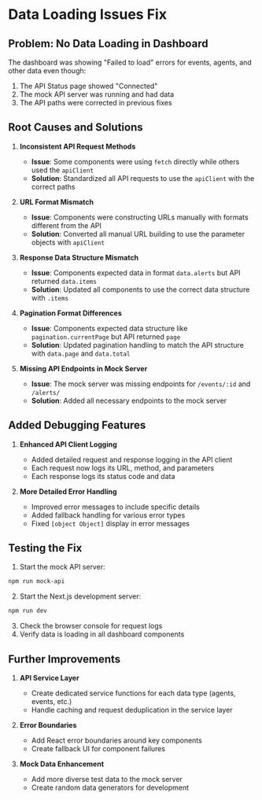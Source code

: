 # Data Loading Issues Fix

## Problem: No Data Loading in Dashboard

The dashboard was showing "Failed to load" errors for events, agents, and other data even though:
1. The API Status page showed "Connected" 
2. The mock API server was running and had data
3. The API paths were corrected in previous fixes

## Root Causes and Solutions

1. **Inconsistent API Request Methods**
   - **Issue**: Some components were using `fetch` directly while others used the `apiClient`
   - **Solution**: Standardized all API requests to use the `apiClient` with the correct paths

2. **URL Format Mismatch**
   - **Issue**: Components were constructing URLs manually with formats different from the API
   - **Solution**: Converted all manual URL building to use the parameter objects with `apiClient`

3. **Response Data Structure Mismatch**
   - **Issue**: Components expected data in format `data.alerts` but API returned `data.items`
   - **Solution**: Updated all components to use the correct data structure with `.items`

4. **Pagination Format Differences**
   - **Issue**: Components expected data structure like `pagination.currentPage` but API returned `page`
   - **Solution**: Updated pagination handling to match the API structure with `data.page` and `data.total`

5. **Missing API Endpoints in Mock Server**
   - **Issue**: The mock server was missing endpoints for `/events/:id` and `/alerts/`
   - **Solution**: Added all necessary endpoints to the mock server

## Added Debugging Features

1. **Enhanced API Client Logging**
   - Added detailed request and response logging in the API client
   - Each request now logs its URL, method, and parameters
   - Each response logs its status code and data

2. **More Detailed Error Handling**
   - Improved error messages to include specific details
   - Added fallback handling for various error types
   - Fixed `[object Object]` display in error messages

## Testing the Fix

1. Start the mock API server:
```bash
npm run mock-api
```

2. Start the Next.js development server:
```bash
npm run dev
```

3. Check the browser console for request logs
4. Verify data is loading in all dashboard components

## Further Improvements

1. **API Service Layer**
   - Create dedicated service functions for each data type (agents, events, etc.)
   - Handle caching and request deduplication in the service layer

2. **Error Boundaries**
   - Add React error boundaries around key components
   - Create fallback UI for component failures

3. **Mock Data Enhancement**
   - Add more diverse test data to the mock server
   - Create random data generators for development 